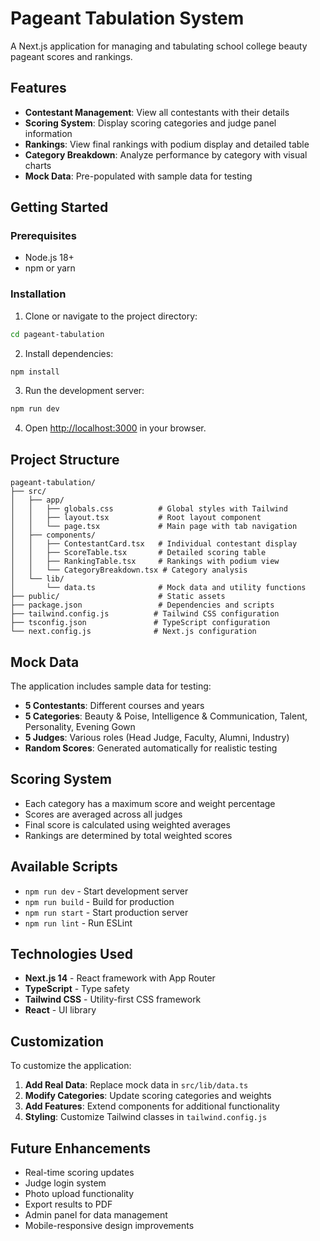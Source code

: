 # Pageant Tabulation System

A Next.js application for managing and tabulating school college beauty pageant scores and rankings.

## Features

- **Contestant Management**: View all contestants with their details
- **Scoring System**: Display scoring categories and judge panel information
- **Rankings**: View final rankings with podium display and detailed table
- **Category Breakdown**: Analyze performance by category with visual charts
- **Mock Data**: Pre-populated with sample data for testing

## Getting Started

### Prerequisites

- Node.js 18+ 
- npm or yarn

### Installation

1. Clone or navigate to the project directory:
```bash
cd pageant-tabulation
```

2. Install dependencies:
```bash
npm install
```

3. Run the development server:
```bash
npm run dev
```

4. Open [http://localhost:3000](http://localhost:3000) in your browser.

## Project Structure

```
pageant-tabulation/
├── src/
│   ├── app/
│   │   ├── globals.css          # Global styles with Tailwind
│   │   ├── layout.tsx           # Root layout component
│   │   └── page.tsx             # Main page with tab navigation
│   ├── components/
│   │   ├── ContestantCard.tsx   # Individual contestant display
│   │   ├── ScoreTable.tsx       # Detailed scoring table
│   │   ├── RankingTable.tsx     # Rankings with podium view
│   │   └── CategoryBreakdown.tsx # Category analysis
│   └── lib/
│       └── data.ts              # Mock data and utility functions
├── public/                      # Static assets
├── package.json                 # Dependencies and scripts
├── tailwind.config.js          # Tailwind CSS configuration
├── tsconfig.json               # TypeScript configuration
└── next.config.js              # Next.js configuration
```

## Mock Data

The application includes sample data for testing:

- **5 Contestants**: Different courses and years
- **5 Categories**: Beauty & Poise, Intelligence & Communication, Talent, Personality, Evening Gown
- **5 Judges**: Various roles (Head Judge, Faculty, Alumni, Industry)
- **Random Scores**: Generated automatically for realistic testing

## Scoring System

- Each category has a maximum score and weight percentage
- Scores are averaged across all judges
- Final score is calculated using weighted averages
- Rankings are determined by total weighted scores

## Available Scripts

- `npm run dev` - Start development server
- `npm run build` - Build for production
- `npm run start` - Start production server
- `npm run lint` - Run ESLint

## Technologies Used

- **Next.js 14** - React framework with App Router
- **TypeScript** - Type safety
- **Tailwind CSS** - Utility-first CSS framework
- **React** - UI library

## Customization

To customize the application:

1. **Add Real Data**: Replace mock data in `src/lib/data.ts`
2. **Modify Categories**: Update scoring categories and weights
3. **Add Features**: Extend components for additional functionality
4. **Styling**: Customize Tailwind classes in `tailwind.config.js`

## Future Enhancements

- Real-time scoring updates
- Judge login system
- Photo upload functionality
- Export results to PDF
- Admin panel for data management
- Mobile-responsive design improvements
